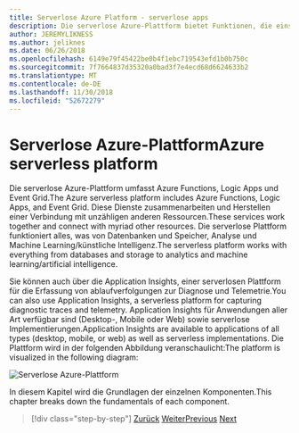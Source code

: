 ```yaml
---
title: Serverlose Azure Platform - serverlose apps
description: Die serverlose Azure-Plattform bietet Funktionen, die einschließlich sofortiges skalieren ereignisgesteuerte Code, Cloud-basierten Pub/Sub, arbeitsablauforchestrierung und mehr.
author: JEREMYLIKNESS
ms.author: jeliknes
ms.date: 06/26/2018
ms.openlocfilehash: 6149e79f45422be0b4f1ebc719543efd1b0b750c
ms.sourcegitcommit: 7f7664837d35320a0bad3f7e4ecd68d6624633b2
ms.translationtype: MT
ms.contentlocale: de-DE
ms.lasthandoff: 11/30/2018
ms.locfileid: "52672279"
---
```

# <a name="azure-serverless-platform"></a><span data-ttu-id="ef6ae-103">Serverlose Azure-Plattform</span><span class="sxs-lookup"><span data-stu-id="ef6ae-103">Azure serverless platform</span></span>

<span data-ttu-id="ef6ae-104">Die serverlose Azure-Plattform umfasst Azure Functions, Logic Apps und Event Grid.</span><span class="sxs-lookup"><span data-stu-id="ef6ae-104">The Azure serverless platform includes Azure Functions, Logic Apps, and Event Grid.</span></span> <span data-ttu-id="ef6ae-105">Diese Dienste zusammenarbeiten und Herstellen einer Verbindung mit unzähligen anderen Ressourcen.</span><span class="sxs-lookup"><span data-stu-id="ef6ae-105">These services work together and connect with myriad other resources.</span></span> <span data-ttu-id="ef6ae-106">Die serverlose Plattform funktioniert alles, was von Datenbanken und Speicher, Analyse und Machine Learning/künstliche Intelligenz.</span><span class="sxs-lookup"><span data-stu-id="ef6ae-106">The serverless platform works with everything from databases and storage to analytics and machine learning/artificial intelligence.</span></span>

<span data-ttu-id="ef6ae-107">Sie können auch über die Application Insights, einer serverlosen Plattform für die Erfassung von ablaufverfolgungen zur Diagnose und Telemetrie.</span><span class="sxs-lookup"><span data-stu-id="ef6ae-107">You can also use Application Insights, a serverless platform for capturing diagnostic traces and telemetry.</span></span> <span data-ttu-id="ef6ae-108">Application Insights für Anwendungen aller Art verfügbar sind (Desktop-, Mobile oder Web) sowie serverlose Implementierungen.</span><span class="sxs-lookup"><span data-stu-id="ef6ae-108">Application Insights are available to applications of all types (desktop, mobile, or web) as well as serverless implementations.</span></span> <span data-ttu-id="ef6ae-109">Die Plattform wird in der folgenden Abbildung veranschaulicht:</span><span class="sxs-lookup"><span data-stu-id="ef6ae-109">The platform is visualized in the following diagram:</span></span>

![Serverlose Azure-Plattform](./media/azure-serverless-platform.png)

<span data-ttu-id="ef6ae-111">In diesem Kapitel wird die Grundlagen der einzelnen Komponenten.</span><span class="sxs-lookup"><span data-stu-id="ef6ae-111">This chapter breaks down the fundamentals of each component.</span></span>

>[!div class="step-by-step"]
><span data-ttu-id="ef6ae-112">[Zurück](serverless-design-examples.md)
>[Weiter](azure-functions.md)</span><span class="sxs-lookup"><span data-stu-id="ef6ae-112">[Previous](serverless-design-examples.md)
[Next](azure-functions.md)</span></span>